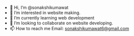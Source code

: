 - 👋 Hi, I’m @sonakshikumawat
- 👀 I’m interested in website making.
- 🌱 I’m currently learning web development
- 💞️ I’m looking to collaborate on website developing.
- 📫 How to reach me Email: sonakshikumawat6@gmail.com
  
<!---
sonakshikumawat/sonakshikumawat is a ✨ special ✨ repository because its `README.md` (this file) appears on your GitHub profile.
You can click the Preview link to take a look at your changes.
--->
